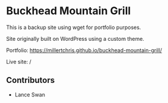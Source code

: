 # Buckhead Mountain Grill

This is a backup site using wget for portfolio purposes.

Site originally built on WordPress using a custom theme.

Portfolio: https://millertchris.github.io/buckhead-mountain-grill/

Live site: /

## Contributors

- Lance Swan
